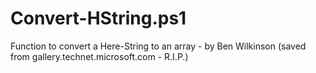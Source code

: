 # Convert-HString.ps1
Function to convert a Here-String to an array - by Ben Wilkinson (saved from gallery.technet.microsoft.com - R.I.P.)
